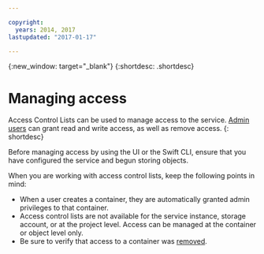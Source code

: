 ```yaml
---

copyright:
  years: 2014, 2017
lastupdated: "2017-01-17"

---
```

{:new_window: target="_blank"}
{:shortdesc: .shortdesc}



# Managing access

Access Control Lists can be used to manage access to the service. [Admin users](/docs/services/ObjectStorage/os_access_types.html) can grant read and write access, as well as remove access.
{: shortdesc}

Before managing access by using the UI or the Swift CLI, ensure that you have configured the service and begun storing objects.

When you are working with access control lists, keep the following points in mind:
  * When a user creates a container, they are automatically granted admin privileges to that container.
  * Access control lists are not available for the service instance, storage account, or at the project level. Access can be managed at the container or object level only.
  * Be sure to verify that access to a container was [removed](/docs/services/ObjectStorage/os_remove_access.html).
